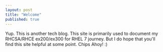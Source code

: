 ```yaml
---
layout: post
title: "Welcome"
published: true
---
```


Yup. This is another tech blog. This site is primarily used to document my RHCSA/RHCE ex200/ex300 for RHEL 7 journey. But I do hope that you'll find this site helpful at some point. Chips Ahoy! :)  


